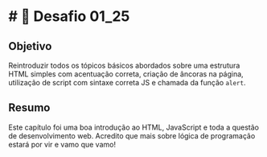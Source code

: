 # # 🎯 Desafio 01_25

## Objetivo

Reintroduzir todos os tópicos básicos abordados sobre uma estrutura HTML simples com acentuação correta, criação de âncoras na página, utilização de script com sintaxe correta JS e chamada da função `alert`.

## Resumo

Este capítulo foi uma boa introdução ao HTML, JavaScript e toda a questão de desenvolvimento web. Acredito que mais sobre lógica de programação estará por vir e vamo que vamo!
